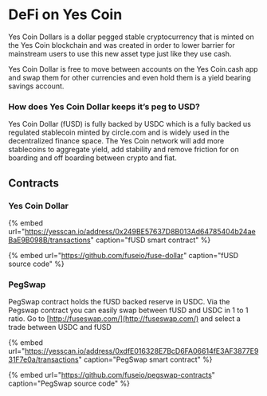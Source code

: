 # DeFi on Yes Coin

Yes Coin Dollars is a dollar pegged stable cryptocurrency that is minted on the Yes Coin blockchain and was created in order to lower barrier for mainstream users to use this new asset type just like they use cash.

Yes Coin Dollar is free to move between accounts on the Yes Coin.cash app and swap them for other currencies and even hold them is a yield bearing savings account.

### How does Yes Coin Dollar keeps it’s peg to USD?

Yes Coin Dollar \(fUSD\) is fully backed by USDC which is a fully backed us regulated stablecoin minted by circle.com and is widely used in the decentralized finance space. The Yes Coin network will add more stablecoins to aggregate yield, add stability and remove friction for on boarding and off boarding between crypto and fiat. 

## Contracts

### Yes Coin Dollar

{% embed url="https://yesscan.io/address/0x249BE57637D8B013Ad64785404b24aeBaE9B098B/transactions" caption="fUSD smart contract" %}

{% embed url="https://github.com/fuseio/fuse-dollar" caption="fUSD source code" %}

### PegSwap

PegSwap contract holds the fUSD backed reserve in USDC. Via the Pegswap contract you can easily swap between fUSD and USDC in 1 to 1 ratio. Go to [http://fuseswap.com/](http://fuseswap.com/) and select a trade between USDC and fUSD

{% embed url="https://yesscan.io/address/0xdfE016328E7BcD6FA06614fE3AF3877E931F7e0a/transactions" caption="PegSwap smart contract" %}

{% embed url="https://github.com/fuseio/pegswap-contracts" caption="PegSwap source code" %}







